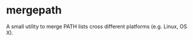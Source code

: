 mergepath
=========

A small utility to merge PATH lists cross different platforms (e.g. Linux, OS X).
